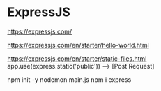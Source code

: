 # ExpressJS
https://expressjs.com/

https://expressjs.com/en/starter/hello-world.html

https://expressjs.com/en/starter/static-files.html
app.use(express.static('public')) --> [Post Request]

npm init -y
nodemon main.js
npm i express
